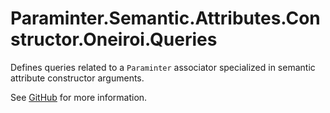 # Paraminter.Semantic.Attributes.Constructor.Oneiroi.Queries

Defines queries related to a `Paraminter` associator specialized in semantic attribute constructor arguments.

See [GitHub](https://github.com/Paraminter/Paraminter.Semantic.Attributes.Constructor.Oneiroi) for more information.